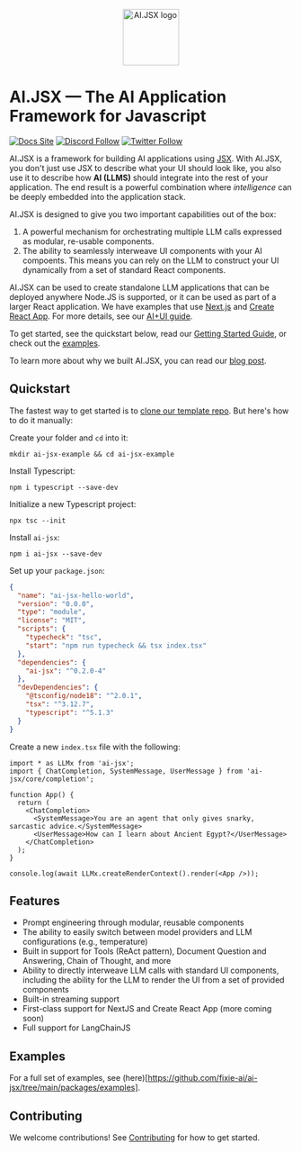 <p align="center">
  <img src="https://docs.ai-jsx.com/img/ai-jsx.png" alt="AI.JSX logo" width="100" />
</p>

# AI.JSX — The AI Application Framework for Javascript

[![Docs Site](https://img.shields.io/badge/Docs%20Site-docs.ai--jsx.com-orange)](https://docs.ai-jsx.com)
[![Discord Follow](https://dcbadge.vercel.app/api/server/MsKAeKF8kU?style=flat)](https://discord.gg/MsKAeKF8kU)
[![Twitter Follow](https://img.shields.io/twitter/follow/fixieai?style=social)](https://twitter.com/fixieai)

AI.JSX is a framework for building AI applications using [JSX](https://react.dev/learn/writing-markup-with-jsx). With AI.JSX, you don't just use JSX to describe what your UI should look like, you also use it to describe how **AI (LLMS)** should integrate into the rest of your application. The end result is a powerful combination where _intelligence_ can be deeply embedded into the application stack.

AI.JSX is designed to give you two important capabilities out of the box:

1. A powerful mechanism for orchestrating multiple LLM calls expressed as modular, re-usable components.
1. The ability to seamlessly interweave UI components with your AI compoents. This means you can rely on the LLM to construct your UI dynamically from a set of standard React components.

AI.JSX can be used to create standalone LLM applications that can be deployed anywhere Node.JS is supported, or it can be used as part of a larger React application. We have examples that use [Next.js](https://github.com/fixie-ai/ai-jsx/tree/main/packages/nextjs-demo) and [Create React App](https://github.com/fixie-ai/ai-jsx/tree/main/packages/create-react-app-demo). For more details, see our [AI+UI guide](https://docs.ai-jsx.com/guides/ai-ui).

To get started, see the quickstart below, read our [Getting Started Guide](https://docs.ai-jsx.com/getting-started), or check out the [examples](https://github.com/fixie-ai/ai-jsx/tree/main/packages/examples).

To learn more about why we built AI.JSX, you can read our [blog post](https://blog.fixie.ai).

## Quickstart

The fastest way to get started is to [clone our template repo](https://github.com/fixie-ai/ai-jsx-template). But here's how to do it manually:

Create your folder and `cd` into it:

```console
mkdir ai-jsx-example && cd ai-jsx-example
```

Install Typescript:

```console
npm i typescript --save-dev
```

Initialize a new Typescript project:

```console
npx tsc --init
```

Install `ai-jsx`:

```console
npm i ai-jsx --save-dev
```

Set up your `package.json`:

```json
{
  "name": "ai-jsx-hello-world",
  "version": "0.0.0",
  "type": "module",
  "license": "MIT",
  "scripts": {
    "typecheck": "tsc",
    "start": "npm run typecheck && tsx index.tsx"
  },
  "dependencies": {
    "ai-jsx": "^0.2.0-4"
  },
  "devDependencies": {
    "@tsconfig/node18": "^2.0.1",
    "tsx": "^3.12.7",
    "typescript": "^5.1.3"
  }
}
```

Create a new `index.tsx` file with the following:

```tsx
import * as LLMx from 'ai-jsx';
import { ChatCompletion, SystemMessage, UserMessage } from 'ai-jsx/core/completion';

function App() {
  return (
    <ChatCompletion>
      <SystemMessage>You are an agent that only gives snarky, sarcastic advice.</SystemMessage>
      <UserMessage>How can I learn about Ancient Egypt?</UserMessage>
    </ChatCompletion>
  );
}

console.log(await LLMx.createRenderContext().render(<App />));
```

## Features

- Prompt engineering through modular, reusable components
- The ability to easily switch between model providers and LLM configurations (e.g., temperature)
- Built in support for Tools (ReAct pattern), Document Question and Answering, Chain of Thought, and more
- Ability to directly interweave LLM calls with standard UI components, including the ability for the LLM to render the UI from a set of provided components
- Built-in streaming support
- First-class support for NextJS and Create React App (more coming soon)
- Full support for LangChainJS

## Examples

For a full set of examples, see (here)[https://github.com/fixie-ai/ai-jsx/tree/main/packages/examples].

## Contributing

We welcome contributions! See [Contributing](./contributing.md) for how to get started.
